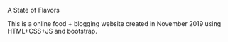 A State of Flavors

This is a online food + blogging website created in November 2019 using HTML+CSS+JS and bootstrap.
